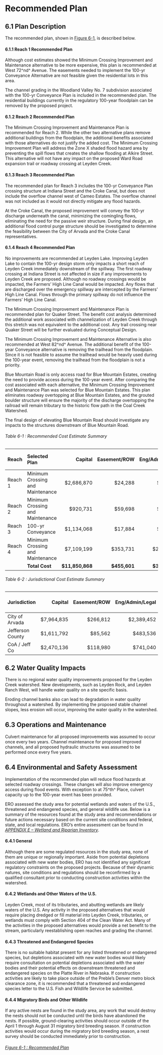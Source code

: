 # Recommended Plan

## 6.1 Plan Description

The recommended plan, shown in [Figure 6-1](../appendix/g/rec-plan-map), is described below.

#### 6.1.1 Reach 1 Recommended Plan

Although cost estimates showed the Minimum Crossing Improvement and
Maintenance alternative to be more expensive, this plan is recommended
at West 72^nd^ Avenue. The easements needed to implement the 100-yr
Conveyance Alternative are not feasible given the residential lots in
this area.

The channel grading in the Woodland Valley No. 7 subdivision associated
with the 100-yr Conveyance Plan is included in the recommended plan. The
residential buildings currently in the regulatory 100-year floodplain
can be removed by the proposed project.

#### 6.1.2 Reach 2 Recommended Plan

The Minimum Crossing Improvement and Maintenance Plan is recommended for
Reach 2. While the other two alternative plans remove additional
buildings from the floodplain, the additional benefits associated with
those alternatives do not justify the added cost. The Minimum Crossing
Improvement Plan will address the Zone X shaded flood hazard area by
preventing the spill flows that creates the shallow flooding at Alkire
Street. This alternative will not have any impact on the proposed Ward
Road expansion trail or roadway crossing at Leyden Creek.

#### 6.1.3 Reach 3 Recommended Plan

The recommended plan for Reach 3 includes the 100-yr Conveyance Plan
crossing structure at Indiana Street and the Croke Canal, but does not
include the overflow channel west of Cameo Estates. The overflow channel
was not included as it would not directly mitigate any flood hazards.

At the Croke Canal, the proposed improvement will convey the 100-yr
discharge underneath the canal, minimizing the comingling flows,
eliminating the need for the passive weir structure. During final
design, an additional flood control purge structure should be
investigated to determine the feasibility between the City of Arvada and
the Croke Canal representatives.

#### 6.1.4 Reach 4 Recommended Plan

No improvements are recommended at Leyden Lake. Improving Leyden Lake to
contain the 100-yr design storm only impacts a short reach of Leyden
Creek immediately downstream of the spillway. The first roadway crossing
at Indiana Street is not affected in size if any improvements to Leyden
Creek are proposed. Although no roadway crossings would be impacted, the
Farmers’ High Line Canal would be impacted. Any flows that are
discharged over the emergency spillway are intercepted by the Farmers’
High Line Canal. Flows through the primary spillway do not influence the
Farmers’ High Line Canal.

The Minimum Crossing Improvement and Maintenance Plan is recommended
plan for Quaker Street. The benefit cost analysis determined the
additional work associated with channelization of Leyden Creek through
this stretch was not equivalent to the additional cost. Any trail
crossing near Quaker Street will be further evaluated during Conceptual
Design.

The Minimum Crossing Improvement and Maintenance Alternative is also
recommended at West 82^nd^ Avenue. The additional benefit of the
100-year Conveyance alternative is removing the trailhead from the
floodplain. Since it is not feasible to assume the trailhead would be
heavily used during the 100-year event, removing the trailhead from the
floodplain is not a priority.

Blue Mountain Road is only access road for Blue Mountain Estates,
creating the need to provide access during the 100-year event. After
comparing the cost associated with each alternative, the Minimum
Crossing Improvement and Maintenance Plan was selected for Blue Mountain
Estates. This plan eliminates roadway overtopping at Blue Mountain
Estates, and the grouted boulder structure will ensure the majority of
the discharge overtopping the railroad will remain tributary to the
historic flow path in the Coal Creek Watershed.

The final design of elevating Blue Mountain Road should investigate any
impacts to the structures downstream of Blue Mountain Road.

###### Table 6-1 : Recommended Cost Estimate Summary

| Reach   | Selected Plan                    | Capital         | Easement/ROW | Eng/Admin/Legal | Contingency    | Total Capital Cost | 50-year O&M Cost |
|:--------|:---------------------------------|----------------:|-------------:|----------------:|---------------:|-------------------:|-----------------:|
| Reach 1 | Minimum Crossing and Maintenance | $2,686,870      | $24,288      | $806,062        | $671,718       | $4,188,938         | $29,925          |
| Reach 2 | Minimum Crossing and Maintenance | $920,731        | $59,698      | $276,218        | $230,183       | $1,486,830         | $27,300          |
| Reach 3 | 100-yr Conveyance                | $1,134,068      | $17,884      | $340,220        | $283,517       | $1,775,689         | $0               |
| Reach 4 | Minimum Crossing and Maintenance | $7,109,199      | $353,731     | $2,132,760      | $1,777,300     | $11,372,990        | $128,764         |
|         | **Total Cost**                   | **$11,850,868** | **$455,601** | **$3,555,260**  | **$2,962,718** | **$18,824,447**    | **$185,989**     |

###### Table 6-2 : Jurisdictional Cost Estimate Summary

| Jurisdiction     |    Capital | Easement/ROW | Eng/Admin/Legal | Contingency | Total Capital Cost | 50-year O&M Cost |
|------------------|-----------:|-------------:|----------------:|------------:|-------------------:|-----------------:|
| City of Arvada   | $7,964,835 |     $266,812 |      $2,389,452 |  $1,991,210 |        $12,612,309 |         $131,319 |
| Jefferson County | $1,611,792 |      $85,562 |        $483,536 |    $402,948 |         $2,583,838 |          $58,065 |
| CoA / Jeff Co    | $2,470,136 |     $118,980 |        $741,040 |    $617,534 |         $3,947,690 |          $41,125 |

## 6.2 Water Quality Impacts

There is no regional water quality improvements proposed for the Leyden
Creek watershed. New developments, such as Leyden Rock, and Leyden Ranch
West, will handle water quality on a site specific basis.

Eroding channel banks also can lead to degradation in water quality
throughout a watershed. By implementing the proposed stable channel
slopes, less erosion will occur, improving the water quality in the
watershed.

## 6.3 Operations and Maintenance

Culvert maintenance for all proposed improvements was assumed to occur
once every two years. Channel maintenance for proposed improved
channels, and all proposed hydraulic structures was assumed to be
performed once every five years.

## 6.4 Environmental and Safety Assessment

Implementation of the recommended plan will reduce flood hazards at
selected roadway crossings. These changes will also improve emergency
access during flood events. With exception to at 75^th^ Place, culvert
capacity up to the 100-year event has been provided.

ERO assessed the study area for potential wetlands and waters of the
U.S., threatened and endangered species, and general wildlife use. Below
is a summary of the resources found at the study area and
recommendations or future actions necessary based on the current site
conditions and federal, state, and local regulations. ERO’s entire
assessment can be found in [*APPENDIX E – Wetland and Riparian
Inventory*](#).

#### 6.4.1 General 

Although there are some regulated resources in the study area, none of
them are unique or regionally important. Aside from potential depletions
associated with new water bodies, ERO has not identified any significant
regulatory constraints on the proposed projects. Because of their
dynamic natures, site conditions and regulations should be reconfirmed
by a qualified consultant prior to conducting construction activities
within the watershed.

#### 6.4.2 Wetlands and Other Waters of the U.S.

Leyden Creek, most of its tributaries, and abutting wetlands are likely
waters of the U.S. Any activity in the proposed alternatives that would
require placing dredged or fill material into Leyden Creek, tributaries,
or wetlands must comply with Section 404 of the Clean Water Act. Many of
the activities in the proposed alternatives would provide a net benefit
to the stream, particularly reestablishing open reaches and grading the
channel.

#### 6.4.3 Threatened and Endangered Species

There is no suitable habitat present for any listed threatened or
endangered species, but depletions associated with new water bodies
would likely require consultation on potential depletions associated
with the water bodies and their potential effects on downstream
threatened and endangered species on the Platte River in Nebraska. If
construction activities are likely to take place outside of the Preble’s
Denver metro block clearance zone, it is recommended that a threatened
and endangered species letter to the U.S. Fish and Wildlife Service be
submitted.

#### 6.4.4 Migratory Birds and Other Wildlife

If any active nests are found in the study area, any work that would
destroy the nests should not be conducted until the birds have abandoned
the nests. If possible, ground-clearing activities should occur outside
of the April 1 through August 31 migratory bird breeding season. If
construction activities would occur during the migratory bird breeding
season, a nest survey should be conducted immediately prior to
construction.

###### [Figure 6-1 : Recommended Plan](../appendix/g/rec-plan-map)
